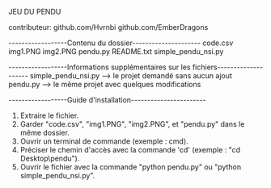 JEU DU PENDU

contributeur:
github.com/Hvrnbi
github.com/EmberDragons

------------------Contenu du dossier---------------------
code.csv
img1.PNG
img2.PNG
pendu.py
README.txt
simple_pendu_nsi.py

------------------Informations supplémentaires sur les fichiers--------------------
simple_pendu_nsi.py --> le projet demandé sans aucun ajout
pendu.py --> le même projet avec quelques modifications

------------------Guide d'installation-----------------------
1. Extraire le fichier.
2. Garder "code.csv", "img1.PNG", "img2.PNG", et "pendu.py" dans le même dossier.
3. Ouvrir un terminal de commande (exemple : cmd).
4. Préciser le chemin d'accès avec la commande 'cd' (exemple : "cd Desktop\pendu").
5. Ouvrir le fichier avec la commande "python pendu.py" ou "python simple_pendu_nsi.py".
